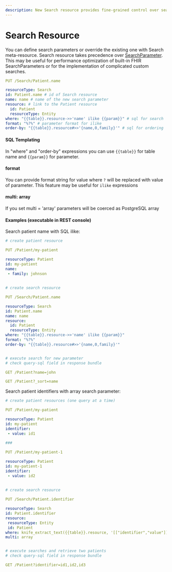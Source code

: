 ```yaml
---
description: New Search resource provides fine-grained control over search parameters
---
```


# Search Resource

You can define search parameters or override the existing one with Search meta-resource. Search resource takes precedence over [SearchParameter](searchparameter.md). This may be useful for performance optimization of built-in FHIR SearchParameters or for the implementation of complicated custom searches.

```yaml
PUT /Search/Patient.name

resourceType: Search
id: Patient.name # id of Search resource
name: name # name of the new search parameter
resource: # link to the Patient resource
  id: Patient
  resourceType: Entity
where: "{{table}}.resource->>'name' ilike {{param}}" # sql for search
format: "%?%" # parameter format for ilike 
order-by: "{{table}}.resource#>>'{name,0,family}'" # sql for ordering
```

#### SQL Templating

In "where" and "order-by" expressions you can use `{{table}}` for table name and `{{param}}` for  parameter.

#### format

You can provide format string for value where `?` will be replaced with value of parameter. This feature may be useful for `ilike` expressions 

#### multi: array

If you set multi = 'array' parameters will be coerced as PostgreSQL array

#### Examples \(executable in REST console\)

Search patient name with SQL ilike:

```yaml
# create patient resource

PUT /Patient/my-patient

resourceType: Patient
id: my-patient
name:
 - family: johnson
 
 
# create search resource

PUT /Search/Patient.name

resourceType: Search
id: Patient.name 
name: name 
resource: 
  id: Patient
  resourceType: Entity
where: "{{table}}.resource->>'name' ilike {{param}}" 
format: "%?%" 
order-by: "{{table}}.resource#>>'{name,0,family}'" 


# execute search for new parameter
# check query-sql field in response bundle

GET /Patient?name=john

GET /Patient?_sort=name
```

Search patient identifiers with array search parameter:

```yaml
# create patient resources (one query at a time)

PUT /Patient/my-patient

resourceType: Patient
id: my-patient
identifier:
 - value: id1
 
###

PUT /Patient/my-patient-1

resourceType: Patient
id: my-patient-1
identifier:
 - value: id2
 
 
# create search resource 

PUT /Search/Patient.identifier

resourceType: Search
id: Patient.identifier 
resource: 
 resourceType: Entity
 id: Patient
where: knife_extract_text({{table}}.resource, '[["identifier","value"]]') && {{param}}
multi: array


# execute searches and retrieve two patients
# check query-sql field in response bundle

GET /Patient?identifier=id1,id2,id3
```

